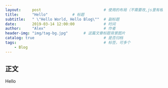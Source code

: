 ```yaml
---
layout:     post                            # 使用的布局（不需要改,js里有根据布局做判断）
title:      "Hello"           # 标题
subtitle:   " \"Hello World, Hello Blog\""  # 副标题
date:       2019-03-14 12:00:00             # 时间
author:     "Alex"                          # 作者
header-img: "img/tag-bg.jpg"       # 这篇文章标题背景图片
catalog: true                               # 是否归档
tags:                                       # 标签，可多个
    - Blog
---
```


## 正文

Hello
